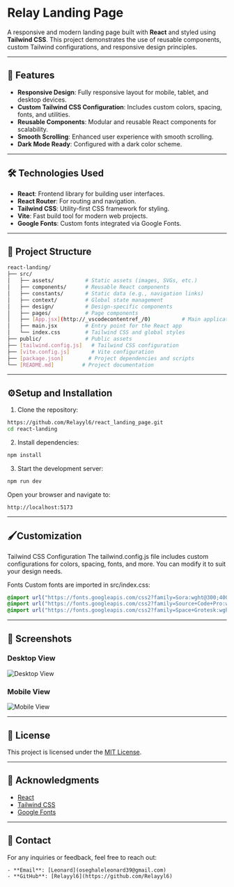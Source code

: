 # Relay Landing Page

A responsive and modern landing page built with **React** and styled using **Tailwind CSS**. This project demonstrates the use of reusable components, custom Tailwind configurations, and responsive design principles.

---

## 🚀 Features

- **Responsive Design**: Fully responsive layout for mobile, tablet, and desktop devices.
- **Custom Tailwind CSS Configuration**: Includes custom colors, spacing, fonts, and utilities.
- **Reusable Components**: Modular and reusable React components for scalability.
- **Smooth Scrolling**: Enhanced user experience with smooth scrolling.
- **Dark Mode Ready**: Configured with a dark color scheme.

---

## 🛠️ Technologies Used

- **React**: Frontend library for building user interfaces.
- **React Router**: For routing and navigation.
- **Tailwind CSS**: Utility-first CSS framework for styling.
- **Vite**: Fast build tool for modern web projects.
- **Google Fonts**: Custom fonts integrated via Google Fonts.

---

## 📂 Project Structure

```bash
react-landing/
├── src/
│   ├── assets/          # Static assets (images, SVGs, etc.)
│   ├── components/      # Reusable React components
│   ├── constants/       # Static data (e.g., navigation links)
│   ├── context/         # Global state management
│   ├── design/          # Design-specific components
│   ├── pages/           # Page components
│   ├── [App.jsx](http://_vscodecontentref_/0)          # Main application component
│   ├── main.jsx         # Entry point for the React app
│   └── index.css        # Tailwind CSS and global styles
├── public/              # Public assets
├── [tailwind.config.js]   # Tailwind CSS configuration
├── [vite.config.js]       # Vite configuration
├── [package.json]        # Project dependencies and scripts
└── [README.md]         # Project documentation
``` 
---

## ⚙️Setup and Installation

1. Clone the repository:
```bash
https://github.com/Relayyl6/react_landing_page.git
cd react-landing
```

2. Install dependencies:
```bash
npm install
```

3. Start the development server:
```bash
npm run dev
```

Open your browser and navigate to:
```
http://localhost:5173
```

---

## 🖌️Customization

Tailwind CSS Configuration
The tailwind.config.js file includes custom configurations for colors, spacing, fonts, and more. You can modify it to suit your design needs.

Fonts
Custom fonts are imported in src/index.css:
```css
@import url("https://fonts.googleapis.com/css2?family=Sora:wght@300;400;600&display=swap");
@import url("https://fonts.googleapis.com/css2?family=Source+Code+Pro:wght@400;600;700&display=swap");
@import url("https://fonts.googleapis.com/css2?family=Space+Grotesk:wght@300&display=swap");
```



---

## 📸 Screenshots

### Desktop View
![Desktop View](path/to/desktop-screenshot.png)

### Mobile View
![Mobile View](path/to/mobile-screenshot.png)

---

## 📝 License
This project is licensed under the [MIT License](LICENSE).

---

## 🙌 Acknowledgments

- [React](https://reactjs.org/)
- [Tailwind CSS](https://tailwindcss.com/)
- [Google Fonts](https://fonts.google.com/)

---

## 📧 Contact
For any inquiries or feedback, feel free to reach out:

```
- **Email**: [Leonard](oseghaleleonard39@gmail.com)
- **GitHub**: [Relayyl6](https://github.com/Relayyl6)
```




